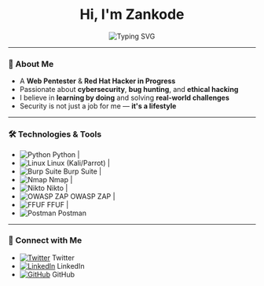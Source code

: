 <h1 align="center">Hi, I'm Zankode</h1>
<p align="center">
  <img src="https://readme-typing-svg.demolab.com?font=Fira+Code&size=24&pause=1000&center=true&vCenter=true&width=440&lines=Web+Pentester;Red+Hat+Hacker+in+Progress;Lover+of+0s+and+1s;Security+is+a+Lifestyle" alt="Typing SVG" />
</p>

---

### 🧠 About Me

- A **Web Pentester** & **Red Hat Hacker in Progress**  
- Passionate about **cybersecurity**, **bug hunting**, and **ethical hacking**
- I believe in **learning by doing** and solving **real-world challenges**
- Security is not just a job for me — **it's a lifestyle**

---

### 🛠️ Technologies & Tools

- ![Python](https://upload.wikimedia.org/wikipedia/commons/c/c3/Python-logo-notext.svg) Python | 
- ![Linux](https://upload.wikimedia.org/wikipedia/commons/3/35/Tux.svg) Linux (Kali/Parrot) |
- ![Burp Suite](https://upload.wikimedia.org/wikipedia/commons/e/ec/Burp_Suite_logo.svg) Burp Suite | 
- ![Nmap](https://upload.wikimedia.org/wikipedia/commons/5/5a/Nmap_logo.svg) Nmap | 
- ![Nikto](https://upload.wikimedia.org/wikipedia/commons/4/48/Nikto_logo.svg) Nikto | 
- ![OWASP ZAP](https://upload.wikimedia.org/wikipedia/commons/f/f2/Owasp-zap-logo.svg) OWASP ZAP | 
- ![FFUF](https://upload.wikimedia.org/wikipedia/commons/6/69/Ffuf_logo.svg) FFUF | 
- ![Postman](https://upload.wikimedia.org/wikipedia/commons/a/a5/Postman_Logo_2022.svg) Postman

---

### 🤝 Connect with Me

- [![Twitter](https://upload.wikimedia.org/wikipedia/commons/6/60/Twitter_Logo_2021.svg)](https://twitter.com/yourprofile) Twitter
- [![LinkedIn](https://upload.wikimedia.org/wikipedia/commons/e/e9/LinkedIn_Logo_2019.svg)](https://www.linkedin.com/in/yourprofile) LinkedIn
- [![GitHub](https://upload.wikimedia.org/wikipedia/commons/9/91/Octicons-mark-github.svg)](https://github.com/yourprofile) GitHub
